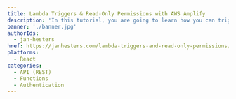 ```yaml
---
title: Lambda Triggers & Read-Only Permissions with AWS Amplify
description: 'In this tutorial, you are going to learn how you can trigger a Lambda function on authentication events with AWS Amplify. We are going to add users to a group to make specific data read-only for everyone but its owner.'
banner: './banner.jpg'
authorIds:
  - jan-hesters
href: https://janhesters.com/lambda-triggers-and-read-only-permissions/
platforms:
  - React
categories:
  - API (REST)
  - Functions
  - Authentication
---
```


